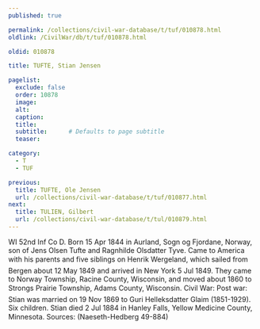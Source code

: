 ```yaml
---
published: true

permalink: /collections/civil-war-database/t/tuf/010878.html
oldlink: /CivilWar/db/t/tuf/010878.html

oldid: 010878

title: TUFTE, Stian Jensen

pagelist:
  exclude: false
  order: 10878
  image: 
  alt:
  caption:
  title:
  subtitle:      # Defaults to page subtitle
  teaser:

category: 
  - T 
  - TUF

previous:
  title: TUFTE, Ole Jensen
  url: /collections/civil-war-database/t/tuf/010877.html  
next:
  title: TULIEN, Gilbert
  url: /collections/civil-war-database/t/tul/010879.html   
---
```

WI 52nd Inf Co D. Born 15 Apr 1844 in Aurland, Sogn og Fjordane, Norway, son of Jens Olsen Tufte and Ragnhilde Olsdatter Tyve. Came to America with his parents and five siblings on &#147;Henrik Wergeland&#148;, which sailed from Bergen about 12 May 1849 and arrived in New York 5 Jul 1849. They came to Norway Township, Racine County, Wisconsin, and moved about 1860 to Strong&#146;s Prairie Township, Adams County, Wisconsin. Civil War: Post war: Stian was married on 19 Nov 1869 to Guri Helleksdatter Glaim (1851-1929). Six children. Stian died 2 Jul 1884 in Hanley Falls, Yellow Medicine County, Minnesota. Sources: (Naeseth-Hedberg &#146;49-884)
